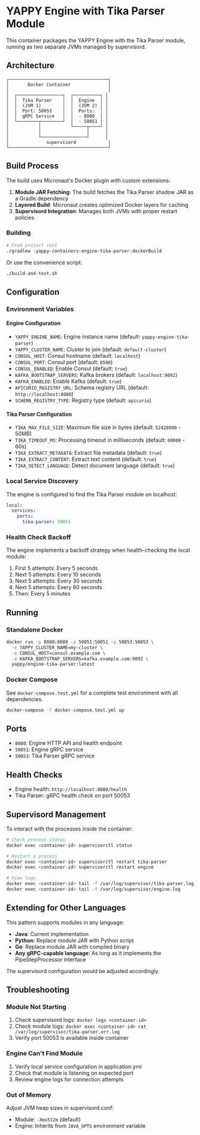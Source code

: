 # YAPPY Engine with Tika Parser Module

This container packages the YAPPY Engine with the Tika Parser module, running as two separate JVMs managed by supervisord.

## Architecture

```
┌─────────────────────────────────────┐
│       Docker Container              │
│                                     │
│  ┌─────────────────┐  ┌──────────┐ │
│  │  Tika Parser    │  │  Engine  │ │
│  │  (JVM 1)        │  │  (JVM 2) │ │
│  │  Port: 50053    │  │  Ports:  │ │
│  │  gRPC Service   │  │  - 8080  │ │
│  └────────┬────────┘  │  - 50051 │ │
│           │           └─────┬────┘ │
│           │                 │      │
│           └─────────────────┘      │
│              supervisord            │
└─────────────────────────────────────┘
```

## Build Process

The build uses Micronaut's Docker plugin with custom extensions:

1. **Module JAR Fetching**: The build fetches the Tika Parser shadow JAR as a Gradle dependency
2. **Layered Build**: Micronaut creates optimized Docker layers for caching
3. **Supervisord Integration**: Manages both JVMs with proper restart policies

### Building

```bash
# From project root
./gradlew :yappy-containers:engine-tika-parser:dockerBuild
```

Or use the convenience script:
```bash
./build-and-test.sh
```

## Configuration

### Environment Variables

#### Engine Configuration
- `YAPPY_ENGINE_NAME`: Engine instance name (default: `yappy-engine-tika-parser`)
- `YAPPY_CLUSTER_NAME`: Cluster to join (default: `default-cluster`)
- `CONSUL_HOST`: Consul hostname (default: `localhost`)
- `CONSUL_PORT`: Consul port (default: `8500`)
- `CONSUL_ENABLED`: Enable Consul (default: `true`)
- `KAFKA_BOOTSTRAP_SERVERS`: Kafka brokers (default: `localhost:9092`)
- `KAFKA_ENABLED`: Enable Kafka (default: `true`)
- `APICURIO_REGISTRY_URL`: Schema registry URL (default: `http://localhost:8080`)
- `SCHEMA_REGISTRY_TYPE`: Registry type (default: `apicurio`)

#### Tika Parser Configuration
- `TIKA_MAX_FILE_SIZE`: Maximum file size in bytes (default: `52428800` - 50MB)
- `TIKA_TIMEOUT_MS`: Processing timeout in milliseconds (default: `60000` - 60s)
- `TIKA_EXTRACT_METADATA`: Extract file metadata (default: `true`)
- `TIKA_EXTRACT_CONTENT`: Extract text content (default: `true`)
- `TIKA_DETECT_LANGUAGE`: Detect document language (default: `true`)

### Local Service Discovery

The engine is configured to find the Tika Parser module on localhost:

```yaml
local:
  services:
    ports:
      tika-parser: 50053
```

### Health Check Backoff

The engine implements a backoff strategy when health-checking the local module:

1. First 5 attempts: Every 5 seconds
2. Next 5 attempts: Every 10 seconds
3. Next 5 attempts: Every 30 seconds
4. Next 5 attempts: Every 60 seconds
5. Then: Every 5 minutes

## Running

### Standalone Docker

```bash
docker run -p 8080:8080 -p 50051:50051 -p 50053:50053 \
  -e YAPPY_CLUSTER_NAME=my-cluster \
  -e CONSUL_HOST=consul.example.com \
  -e KAFKA_BOOTSTRAP_SERVERS=kafka.example.com:9092 \
  yappy/engine-tika-parser:latest
```

### Docker Compose

See `docker-compose.test.yml` for a complete test environment with all dependencies.

```bash
docker-compose -f docker-compose.test.yml up
```

## Ports

- `8080`: Engine HTTP API and health endpoint
- `50051`: Engine gRPC service
- `50053`: Tika Parser gRPC service

## Health Checks

- Engine health: `http://localhost:8080/health`
- Tika Parser: gRPC health check on port 50053

## Supervisord Management

To interact with the processes inside the container:

```bash
# Check process status
docker exec <container-id> supervisorctl status

# Restart a process
docker exec <container-id> supervisorctl restart tika-parser
docker exec <container-id> supervisorctl restart engine

# View logs
docker exec <container-id> tail -f /var/log/supervisor/tika-parser.log
docker exec <container-id> tail -f /var/log/supervisor/engine.log
```

## Extending for Other Languages

This pattern supports modules in any language:

- **Java**: Current implementation
- **Python**: Replace module JAR with Python script
- **Go**: Replace module JAR with compiled binary
- **Any gRPC-capable language**: As long as it implements the PipeStepProcessor interface

The supervisord configuration would be adjusted accordingly.

## Troubleshooting

### Module Not Starting
1. Check supervisord logs: `docker logs <container-id>`
2. Check module logs: `docker exec <container-id> cat /var/log/supervisor/tika-parser.err.log`
3. Verify port 50053 is available inside container

### Engine Can't Find Module
1. Verify local service configuration in application.yml
2. Check that module is listening on expected port
3. Review engine logs for connection attempts

### Out of Memory
Adjust JVM heap sizes in supervisord.conf:
- Module: `-Xmx512m` (default)
- Engine: Inherits from `JAVA_OPTS` environment variable
